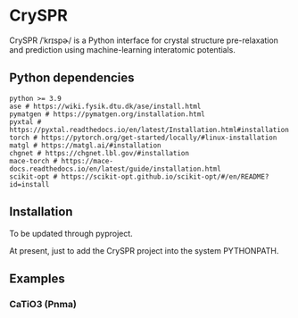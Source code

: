 # CrySPR

CrySPR /ˈkrɪspɚ/ is a Python interface for crystal structure pre-relaxation and prediction using machine-learning interatomic potentials. 

## Python dependencies

```
python >= 3.9
ase # https://wiki.fysik.dtu.dk/ase/install.html
pymatgen # https://pymatgen.org/installation.html
pyxtal # https://pyxtal.readthedocs.io/en/latest/Installation.html#installation
torch # https://pytorch.org/get-started/locally/#linux-installation
matgl # https://matgl.ai/#installation
chgnet # https://chgnet.lbl.gov/#installation
mace-torch # https://mace-docs.readthedocs.io/en/latest/guide/installation.html
scikit-opt # https://scikit-opt.github.io/scikit-opt/#/en/README?id=install
```



## Installation

To be updated through pyproject.

At present, just to add the CrySPR project into the system PYTHONPATH.

## Examples

### CaTiO3 (Pnma)

